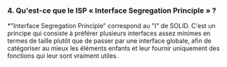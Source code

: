 ### 4. Qu'est-ce que le ISP « Interface Segregation Principle » ?

*"Interface Segregation Principle" correspond au "I" de SOLID. C'est un principe qui consiste à préférer plusieurs interfaces assez minimes en termes de taille plutôt que de passer par une interface globale, afin de catégoriser au mieux les éléments enfants et leur fournir uniquement des fonctions qui leur sont vraiment utiles.
